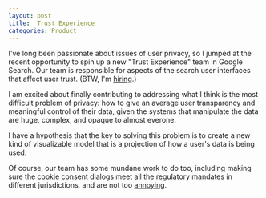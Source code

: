 ```yaml
---
layout: post
title:  Trust Experience
categories: Product
---
```


I've long been passionate about issues of user privacy, so I jumped at the
recent opportunity to spin up a new "Trust Experience" team in Google Search.
Our team is responsible for aspects of the search user interfaces that affect
user trust. (BTW, I'm [hiring][1].) 

I am  excited about finally contributing to addressing what I think is the most
difficult problem of privacy: how to give an average user transparency and
meaningful control of their data, given the systems that manipulate the data are
huge, complex, and opaque to almost everone.

I have a hypothesis that the key to solving this problem is to create a new kind
of visualizable model that is a projection of how a user's data is being used.

Of course, our team has some mundane work to do too, including making sure the
cookie consent dialogs meet all the regulatory mandates in different
jurisdictions, and are not too [annoying][2].

[1]: https://twitter.com/eob/status/1394757183594647552
[2]: https://twitter.com/SeanBurkeShow/status/1359488600170258432
